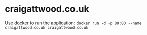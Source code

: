 # craigattwood.co.uk

Use docker to run the application:
`docker run -d -p 80:80 --name craigattwood.co.uk craigattwood.co.uk`

